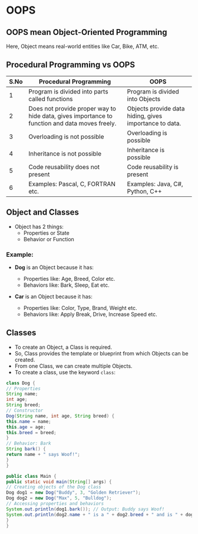 # OOPS 

## OOPS mean Object-Oriented Programming
Here, Object means real-world entities like Car, Bike, ATM, etc.

## Procedural Programming vs OOPS

| S.No | Procedural Programming                          | OOPS                                      |
|------|------------------------------------------------|-------------------------------------------|
| 1    | Program is divided into parts called functions | Program is divided into Objects           |
| 2    | Does not provide proper way to hide data, gives importance to function and data moves freely. | Objects provide data hiding, gives importance to data. |
| 3    | Overloading is not possible                     | Overloading is possible                   |
| 4    | Inheritance is not possible                     | Inheritance is possible                   |
| 5    | Code reusability does not present               | Code reusability is present               |
| 6    | Examples: Pascal, C, FORTRAN etc.              | Examples: Java, C#, Python, C++          |

## Object and Classes

- Object has 2 things:
  - Properties or State
  - Behavior or Function

### Example:
- **Dog** is an Object because it has:
  - Properties like: Age, Breed, Color etc.
  - Behaviors like: Bark, Sleep, Eat etc.

- **Car** is an Object because it has:
  - Properties like: Color, Type, Brand, Weight etc.
  - Behaviors like: Apply Break, Drive, Increase Speed etc.

## Classes

- To create an Object, a Class is required.
- So, Class provides the template or blueprint from which Objects can be created.
- From one Class, we can create multiple Objects.
- To create a class, use the keyword `class`:

```java
class Dog {
// Properties
String name;
int age;
String breed;
// Constructor
Dog(String name, int age, String breed) {
this.name = name;
this.age = age;
this.breed = breed;
}
// Behavior: Bark
String bark() {
return name + " says Woof!";
}
}
```
```java
public class Main {
public static void main(String[] args) {
// Creating objects of the Dog class
Dog dog1 = new Dog("Buddy", 3, "Golden Retriever");
Dog dog2 = new Dog("Max", 5, "Bulldog");
// Accessing properties and behaviors
System.out.println(dog1.bark()); // Output: Buddy says Woof!
System.out.println(dog2.name + " is a " + dog2.breed + " and is " + dog2.age + " years old.");
}
}
```
